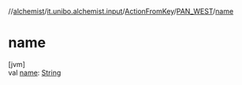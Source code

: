 //[alchemist](../../../../index.md)/[it.unibo.alchemist.input](../../index.md)/[ActionFromKey](../index.md)/[PAN_WEST](index.md)/[name](name.md)

# name

[jvm]\
val [name](name.md): [String](https://kotlinlang.org/api/latest/jvm/stdlib/kotlin/-string/index.html)
